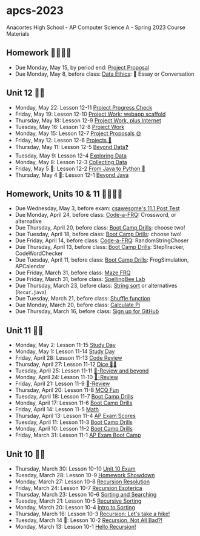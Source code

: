 # apcs-2023

Anacortes High School - AP Computer Science A - Spring 2023 Course Materials

## Homework 👩‍💻👨‍💻

- Due Monday, May 15, by period end: [Project Proposal](unit12/12-6.md#homework)
- Due Monday, May 8, before class: [Data Ethics](unit12/12-1.md#homework): 📜 Essay or Conversation

## Unit 12 🧑‍🏫

- Monday, May 22: Lesson 12-11 [Project Progress Check](unit12/12-11.md)
- Friday, May 19: Lesson 12-10 [Project Work; webapp scaffold](unit12/12-10.md)
- Thursday, May 18: Lesson 12-9 [Project Work, plus Internet](unit12/12-9.md)
- Tuesday, May 16: Lesson 12-8 [Project Work](unit12/12-8.md)
- Monday, May 15: Lesson 12-7 [Project Proposals 🌞](unit12/12-7.md)
- Friday, May 12: Lesson 12-6 [Projects 🚧](unit12/12-6.md)
- Thursday, May 11: Lesson 12-5 [Beyond Data❓](unit12/12-5.md)
- Tuesday, May 9: Lesson 12-4 [Exploring Data](unit12/12-4.md)
- Monday, May 8: Lesson 12-3 [Collecting Data](unit12/12-3.md)
- Friday, May 5 🌮: Lesson 12-2 [From Java to Python 🐍](unit12/12-2.md)
- Thursday, May 4 🌌: Lesson 12-1 [Beyond Java](unit12/12-1.md)

## Homework, Units 10 & 11 👩‍💻👨‍💻

- Due Wednesday, May 3, before exam: [csawesome's 11.1 Post Test](unit11/11-11.md#homework)
- Due Monday, April 24, before class: [Code-a-FRQ](unit11/11-9.md#homework): Crossword, or alternative
- Due Thursday, April 20, before class: [Boot Camp Drills](unit11/11-7.md#homework): choose two!
- Due Tuesday, April 18, before class: [Boot Camp Drills](unit11/11-6.md#homework): choose two!
- Due Friday, April 14, before class: [Code-a-FRQ](unit11/11-4.md#homework): RandomStringChoser
- Due Thursday, April 13, before class: [Boot Camp Drills](unit11/11-3.md#homework): StepTracker, CodeWordChecker
- Due Tuesday, April 11, before class: [Boot Camp Drills](unit11/11-2.md#homework): FrogSimulation, APCalendar
- Due Friday, March 31, before class: [Maze FRQ](unit10/10-6.md#homework-maze-frq)
- Due Friday, March 31, before class: [SpellingBee Lab](unit10/lab02bee/README.md)
- Due Thursday, March 23, before class: [String sort](unit10/10-5.md#homework) or alternatives (`Recur.java`)
- Due Tuesday, March 21, before class: [Shuffle function](unit10/10-4.md#homework)
- Due Monday, March 20, before class: [Calculate Pi](unit10/10-2.md#homework)
- Due Thursday, March 16, before class: [Sign up for GitHub](unit10/10-1.md#homework-sign-up-for-github)

## Unit 11 🧑‍🏫

- Monday, May 2: Lesson 11-15 [Study Day](unit11/11-15.md)
- Monday, May 1: Lesson 11-14 [Study Day](unit11/11-14.md)
- Friday, April 28: Lesson 11-13 [Code Review](unit11/11-13.md)
- Thursday, April 27: Lesson 11-12 [Dice 🎲🎲](unit11/11-12.md)
- Tuesday, April 25: Lesson 11-11 [🐝-Review and beyond](unit11/11-11.md)
- Monday, April 24: Lesson 11-10 [🐝-Review](unit11/11-10.md)
- Friday, April 21: Lesson 11-9 [🐝-Review](unit11/11-9.md)
- Thursday, April 20: Lesson 11-8 [MCQ Fun](unit11/11-8.md)
- Tuesday, April 18: Lesson 11-7 [Boot Camp Drills](unit11/11-7.md)
- Monday, April 17: Lesson 11-6 [Boot Camp Drills](unit11/11-6.md)
- Friday, April 14: Lesson 11-5 [Math](unit11/11-5.md)
- Thursday, April 13: Lesson 11-4 [AP Exam Scores](unit11/11-4.md)
- Tuesday, April 11: Lesson 11-3 [Boot Camp Drills](unit11/11-3.md)
- Monday, April 10: Lesson 11-2 [Boot Camp Drills](unit11/11-2.md)
- Friday, March 31: Lesson 11-1 [AP Exam Boot Camp](unit11/11-1.md)

## Unit 10 🧑‍🏫

- Thursday, March 30: Lesson 10-10 [Unit 10 Exam](unit10/10-10.md)
- Tuesday, March 28: Lesson 10-9 [Homework Showdown](unit10/10-9.md)
- Monday, March 27: Lesson 10-8 [Recursion Resolution](unit10/10-8.md)
- Friday, March 24: Lesson 10-7 [Recursion Esoterica](unit10/10-7.md)
- Thursday, March 23: Lesson 10-6 [Sorting and Searching](unit10/10-6.md)
- Tuesday, March 21: Lesson 10-5 [Recursive Sorting](unit10/10-5.md)
- Monday, March 20: Lesson 10-4 [Intro to Sorting](unit10/10-4.md)
- Thursday, March 16: Lesson 10-3 [Recursion: Let's take a hike!](unit10/10-3.md)
- Tuesday, March 14 🥧: Lesson 10-2 [Recursion, Not All Bad?!](unit10/10-2.md)
- Monday, March 13: Lesson 10-1 [Hello Recursion!](unit10/10-1.md)
